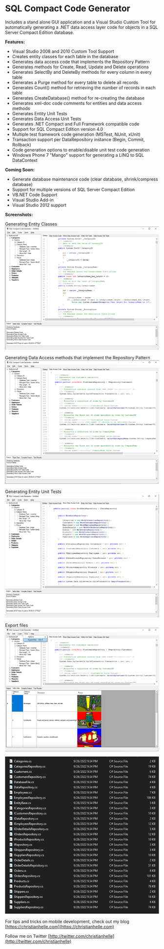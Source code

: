 # SQL Compact Code Generator

Includes a stand alone GUI application and a Visual Studio Custom Tool for automatically generating a .NET data access layer code for objects in a SQL Server Compact Edition database.

**Features:**

*   Visual Studio 2008 and 2010 Custom Tool Support
*   Creates entity classes for each table in the database
*   Generates data access code that implements the Repository Pattern
*   Generates methods for Create, Read, Update and Delete operations
*   Generates SelectBy and DeleteBy methods for every column in every table
*   Generates a Purge method for every table to delete all records
*   Generates Count() method for retrieving the number of records in each table
*   Generates CreateDatabase() method for re-creating the database
*   Generates xml-doc code comments for entities and data access methods
*   Generates Entity Unit Tests
*   Generates Data Access Unit Tests
*   Generates .NET Compact and Full Framework compatible code
*   Support for SQL Compact Edition version 4.0
*   Multiple test framework code generation (MSTest, NUnit, xUnit)
*   Transaction support per DataRepository instance (Begin, Commit, Rollback)
*   Code generation options to enable/disable unit test code generation
*   Windows Phone 7 "Mango" support for generating a LINQ to SQL DataContext

**Coming Soon:**

*   Generate database maintenance code (clear database, shrink/compress database)
*   Support for multiple versions of SQL Server Compact Edition
*   VB.NET Code Support
*   Visual Studio Add-in
*   Visual Studio 2012 support

**Screenshots:**

Generating Entity Classes
![](images/sqlcecodegen-entities.png)

Generating Data Access methods that implement the Repository Pattern
![](images/sqlcecodegen-dal.png)

Generating Entity Unit Tests
![](images/sqlcecodegen-mock.png)

Export files
![](images/sqlcecodegen-export-files.png)

![](images/sqlcecodegen-export-output.png)

For tips and tricks on mobile development, check out my blog
[https://christianhelle.com](https://christianhelle.com)

Follow me on Twitter
[http://twitter.com/christianhelle](http://twitter.com/christianhelle)
